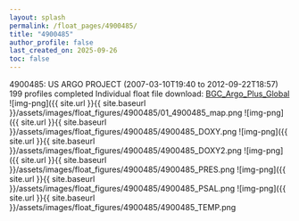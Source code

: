 ```yaml
---
layout: splash
permalink: /float_pages/4900485/
title: "4900485"
author_profile: false
last_created_on: 2025-09-26
toc: false
---
```

 
4900485: US ARGO PROJECT (2007-03-10T19:40 to 2012-09-22T18:57)
199 profiles completed
Individual float file download: [BGC_Argo_Plus_Global](https://ftp.soest.hawaii.edu/bgc_argo_plus/Individual_Floats/outliers_removed/4900485_Sprof_processed.nc)
![img-png]({{ site.url }}{{ site.baseurl }}/assets/images/float_figures/4900485/01_4900485_map.png
![img-png]({{ site.url }}{{ site.baseurl }}/assets/images/float_figures/4900485/4900485_DOXY.png
![img-png]({{ site.url }}{{ site.baseurl }}/assets/images/float_figures/4900485/4900485_DOXY2.png
![img-png]({{ site.url }}{{ site.baseurl }}/assets/images/float_figures/4900485/4900485_PRES.png
![img-png]({{ site.url }}{{ site.baseurl }}/assets/images/float_figures/4900485/4900485_PSAL.png
![img-png]({{ site.url }}{{ site.baseurl }}/assets/images/float_figures/4900485/4900485_TEMP.png
